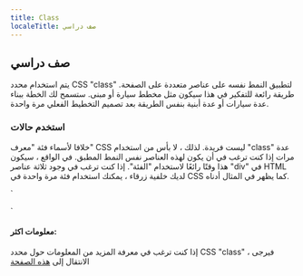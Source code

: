 ```yaml
---
title: Class
localeTitle: صف دراسي
---
```

## صف دراسي

يتم استخدام محدد CSS "class" لتطبيق النمط نفسه على عناصر متعددة على الصفحة. طريقة رائعة للتفكير في هذا سيكون مثل مخطط سيارة أو مبنى. ستسمح لك الخطة ببناء عدة سيارات أو عدة أبنية بنفس الطريقة بعد تصميم التخطيط الفعلي مرة واحدة.

### استخدم حالات

خلافا لأسماء فئة "معرف" CSS ليست فريدة. لذلك ، لا بأس من استخدام "class" عدة مرات إذا كنت ترغب في أن يكون لهذه العناصر نفس النمط المطبق. في الواقع ، سيكون هذا وقتًا رائعًا لاستخدام "الفئة". إذا كنت ترغب في وجود ثلاثة عناصر "div" في HTML لديك خلفية زرقاء ، يمكنك استخدام فئة مرة واحدة في CSS كما يظهر في المثال أدناه.

 `<html> 
 <style> 
  .blueBg { 
    background-color: blue; 
  } 
 </style> 
  <body> 
    <div class="blueBg"></div> 
    <div class="blueBg"></div> 
    <div class="blueBg"></div> 
  </body> 
 </html> 
` 

#### معلومات اكثر:

إذا كنت ترغب في معرفة المزيد من المعلومات حول محدد CSS "class" ، فيرجى الانتقال إلى [هذه الصفحة](https://css-tricks.com/the-difference-between-id-and-class/)